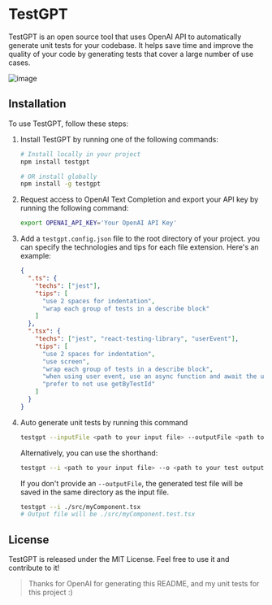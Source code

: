 # TestGPT

TestGPT is an open source tool that uses OpenAI API to automatically generate unit tests for your codebase. It helps save time and improve the quality of your code by generating tests that cover a large number of use cases.

![image](https://user-images.githubusercontent.com/49946791/219856357-57a55c11-208b-4df3-ad10-ffc465e9d549.gif)

## Installation

To use TestGPT, follow these steps:

1. Install TestGPT by running one of the following commands:
    ```bash
    # Install locally in your project
    npm install testgpt

    # OR install globally
    npm install -g testgpt
    ```
2. Request access to OpenAI Text Completion and export your API key by running the following command: 
   ```bash
   export OPENAI_API_KEY='Your OpenAI API Key'
   ```
3. Add a `testgpt.config.json` file to the root directory of your project. you can specify the technologies and tips for each file extension. Here's an example:
   ```json
   {
     ".ts": {
       "techs": ["jest"],
       "tips": [
         "use 2 spaces for indentation",
         "wrap each group of tests in a describe block"
       ]
     },
     ".tsx": {
       "techs": ["jest", "react-testing-library", "userEvent"],
       "tips": [
         "use 2 spaces for indentation",
         "use screen",
         "wrap each group of tests in a describe block",
         "when using user event, use an async function and await the user event",
         "prefer to not use getByTestId"
       ]
     }
   }
   ```

4. Auto generate unit tests by running this command
    ```bash
    testgpt --inputFile <path to your input file> --outputFile <path to your test output file>
    ```

    Alternatively, you can use the shorthand:
    ```bash
    testgpt --i <path to your input file> --o <path to your test output file>
    ```

    If you don't provide an `--outputFile`, the generated test file will be saved in the same directory as the input file.
    ```bash
    testgpt --i ./src/myComponent.tsx 
    # Output file will be ./src/myComponent.test.tsx
    ```

## License
TestGPT is released under the MIT License. Feel free to use it and contribute to it!


> Thanks for OpenAI for generating this README, and my unit tests for this project :)